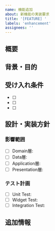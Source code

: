 ```yaml
---
name: 機能追加
about: 新機能の実装要求
title: '[FEATURE] '
labels: 'enhancement'
assignees: ''
---
```


## 概要
<!-- 実装したい機能の概要を記載 -->

## 背景・目的
<!-- なぜこの機能が必要なのか、解決したい課題は何か -->

## 受け入れ条件
<!-- この機能が完成したと判断できる条件をリストアップ -->
- [ ] 
- [ ] 
- [ ] 

## 設計・実装方針
<!-- アーキテクチャ、使用技術、実装アプローチなど -->

### 影響範囲
<!-- 変更が影響するファイル・コンポーネント -->
- [ ] Domain層: 
- [ ] Data層: 
- [ ] Application層: 
- [ ] Presentation層: 

### テスト計画
<!-- どのようなテストを作成するか -->
- [ ] Unit Test: 
- [ ] Widget Test: 
- [ ] Integration Test: 

## 追加情報
<!-- スクリーンショット、参考資料、関連Issueなど -->